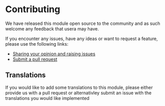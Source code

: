 # Contributing

We have released this module open source to the community and as such welcome
any feedback that usera may have.

If you encounter any issues, have any ideas or want to request a feature, please
use the following links:

 * [Sharing your opinion and raising issues](https://github.com/i-lateral/silverstripe-lesscompiler/issues)
 * [Submit a pull request](https://github.com/i-lateral/silverstripe-lesscompiler/pulls)

## Translations

If you would like to add some translations to this module, please either provide
us with a pull request or alternativley submit an issue with the translations you
would like implemented
